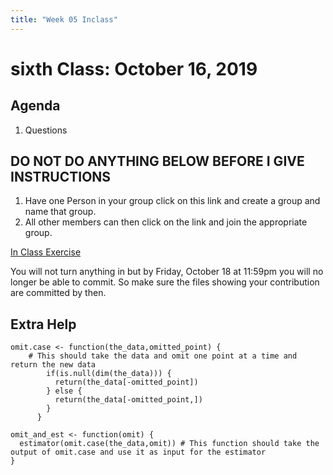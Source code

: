 ```yaml
---
title: "Week 05 Inclass"
---
```



# sixth Class:  October 16, 2019


## Agenda

1. Questions


## DO NOT DO ANYTHING BELOW BEFORE I GIVE INSTRUCTIONS

1. Have one Person in your group click on this link and create a group and name that group. 
2. All other members can then click on the link and join the appropriate group. 

[In Class Exercise](https://classroom.github.com/g/wPxyJMUh)

You will not turn anything in but by Friday, October 18 at 11:59pm you will no longer be able to commit. So make sure the files showing your contribution are committed by then. 


## Extra Help


```
omit.case <- function(the_data,omitted_point) {
    # This should take the data and omit one point at a time and return the new data
        if(is.null(dim(the_data))) {
          return(the_data[-omitted_point])
        } else {
          return(the_data[-omitted_point,])
        }
      }
```



```
omit_and_est <- function(omit) {
  estimator(omit.case(the_data,omit)) # This function should take the output of omit.case and use it as input for the estimator
}
```